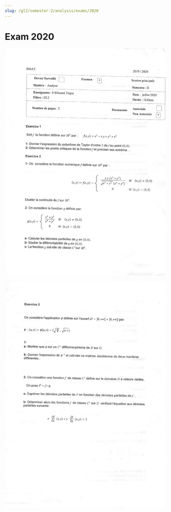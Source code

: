 ```yaml
---
slug: /gl2/semester-2/analysis/exams/2020
---
```


# Exam 2020

![1](assets/2020-1.jpg)

![2](assets/2020-2.jpg)
